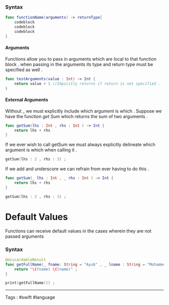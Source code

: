 
### Syntax 
```swift
func functionName(arguments) -> returnType{
	codeblock  
	codeblock  
	codeblock  
}
```
#### Arguments
Functions allow you to pass in arguments which are local to that function block . when passing in the arguments its type and return type must be specified as well . 
```swift 
func testArguments(value : Int) -> Int {
	return value + 1 //Impicitly returns if return is not specified . 
}
```

#### External Arguments
Without _ we must explicitly include which argument is which . Suppose we have the function *get Sum* which returns the sum of two arguments . 

```swift
func getSum(lhs : Int , rhs : Int ) -> Int {
    return lhs + rhs 
}
```

If we ever wish to call getSum we must always explicitly delineate which argument is which when calling it . 

```swift 
getSum(lhs : 2 , rhs : 3) ;
```

If we add and underscore we can refrain from ever having to do this . 

```swift
func getSum(_ lhs : Int , _ rhs : Int ) -> Int {
    return lhs + rhs 
}
```

```swift 
getSum(lhs : 2 , rhs : 3) ;
```

# Default Values

Functions can receive default values in the cases wherein they are not passed arguments 

### Syntax
```swift
@discardableResult
func getFullName(_ fname: String = "Ayub" , _ lname : String = "Mohammed" ) -> String{
	return "\(fname) \(lname)" ; 
}

print(getFullName()) ; 
```
___

Tags : #swift #language 